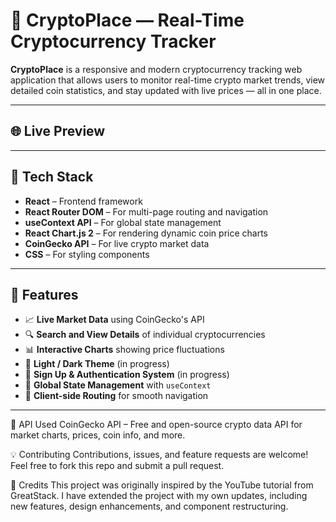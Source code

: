 # 🚀 CryptoPlace — Real-Time Cryptocurrency Tracker

**CryptoPlace** is a responsive and modern cryptocurrency tracking web application that allows users to monitor real-time crypto market trends, view detailed coin statistics, and stay updated with live prices — all in one place.

---

## 🌐 Live Preview



---

## 🧰 Tech Stack

- **React** – Frontend framework
- **React Router DOM** – For multi-page routing and navigation
- **useContext API** – For global state management
- **React Chart.js 2** – For rendering dynamic coin price charts
- **CoinGecko API** – For live crypto market data
- **CSS** – For styling components

---

## 🔑 Features

- 📈 **Live Market Data** using CoinGecko's API
- 🔍 **Search and View Details** of individual cryptocurrencies
- 📊 **Interactive Charts** showing price fluctuations
- 🌙 **Light / Dark Theme** (in progress)
- 📝 **Sign Up & Authentication System** (in progress)
- 🧠 **Global State Management** with `useContext`
- 🧭 **Client-side Routing** for smooth navigation

---
🔐 API Used
CoinGecko API – Free and open-source crypto data API for market charts, prices, coin info, and more.

💡 Contributing
Contributions, issues, and feature requests are welcome!
Feel free to fork this repo and submit a pull request.

🙌 Credits
This project was originally inspired by the YouTube tutorial from GreatStack.
I have extended the project with my own updates, including new features, design enhancements, and component restructuring.

